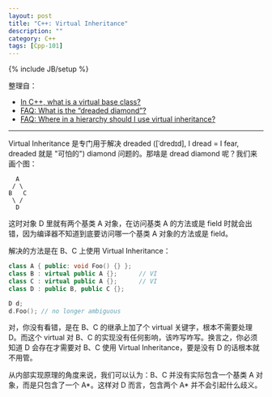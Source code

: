 ```yaml
---
layout: post
title: "C++: Virtual Inheritance"
description: ""
category: C++
tags: [Cpp-101]
---
```

{% include JB/setup %}

整理自：

- [In C++, what is a virtual base class?](http://stackoverflow.com/questions/21558/in-c-what-is-a-virtual-base-class)
- [FAQ: What is the “dreaded diamond”?](https://isocpp.org/wiki/faq/multiple-inheritance#mi-diamond)
- [FAQ: Where in a hierarchy should I use virtual inheritance?](https://isocpp.org/wiki/faq/multiple-inheritance#virtual-inheritance-where)

-----

Virtual Inheritance 是专门用于解决 dreaded ([ˈdredɪd], I dread = I fear, dreaded 就是 "可怕的") diamond 问题的。那啥是 dread diamond 呢？我们来画个图：

	  A
	 / \
	B   C
	 \ /
	  D
	  
这时对象 D 里就有两个基类 A 对象，在访问基类 A 的方法或是 field 时就会出错，因为编译器不知道到底要访问哪一个基类 A 对象的方法或是 field。

解决的方法是在 B、C 上使用 Virtual Inheritance：

```cpp
class A { public: void Foo() {} };
class B : virtual public A {};		// VI
class C : virtual public A {};		// VI
class D : public B, public C {};

D d;
d.Foo(); // no longer ambiguous
```

对，你没有看错，是在 B、C 的继承上加了个 virtual 关键字，根本不需要处理 D。而这个 virtual 对 B、C 的实现没有任何影响，该咋写咋写。换言之，你必须知道 D 会存在才需要对 B、C 使用 Virtual Inheritance，要是没有 D 的话根本就不用管。

从内部实现原理的角度来说，我们可以认为：B、C 并没有实际包含一个基类 A 对象，而是只包含了一个 A\*。这样对 D 而言，包含两个 A\* 并不会引起什么歧义。